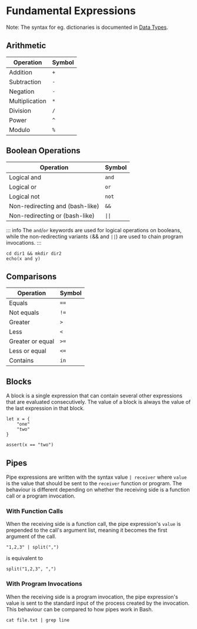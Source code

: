 # Fundamental Expressions

Note: The syntax for eg. dictionaries is documented in [Data 
Types](data-types.md).

## Arithmetic

| Operation      | Symbol |
| -------------- | ------ |
| Addition       | `+`    |
| Subtraction    | `-`    |
| Negation       | `-`    |
| Multiplication | `*`    |
| Division       | `/`    |
| Power          | `^`    |
| Modulo         | `%`    |

## Boolean Operations

| Operation                       | Symbol |
| ------------------------------- | ------ |
| Logical and                     | `and`  |
| Logical or                      | `or`   |
| Logical not                     | `not`  |
| Non-redirecting and (bash-like) | `&&`   |
| Non-redirecting or (bash-like)  | `\|\|` |

::: info
The `and`/`or` keywords are used for logical operations on booleans, while the 
non-redirecting variants `(`&& and `||`) are used to chain program invocations.
:::

```elk
cd dir1 && mkdir dir2
echo(x and y)
```

## Comparisons

| Operation        | Symbol |
| ---------------- | ------ |
| Equals           | `==`   |
| Not equals       | `!=`   |
| Greater          | `>`    |
| Less             | `<`    |
| Greater or equal | `>=`   |
| Less or equal    | `<=`   |
| Contains         | `in`   |

## Blocks

A block is a single expression that can contain several other expressions that 
are evaluated consecutively. The value of a block is always the value of the 
last expression in that block.

```elk
let x = {
    "one"
    "two"
}

assert(x == "two")
```

## Pipes

Pipe expressions are written with the syntax value `| receiver` where `value` 
is the value that should be sent to the `receiver` function or program. The 
behaviour is different depending on whether the receiving side is a function 
call or a program invocation.

### With Function Calls

When the receiving side is a function call, the pipe expression's `value` is 
prepended to the call's argument list, meaning it becomes the first argument of 
the call.

```elk
"1,2,3" | split(",")
```

is equivalent to

```elk
split("1,2,3", ",")
```

### With Program Invocations

When the receiving side is a program invocation, the pipe expression's value is 
sent to the standard input of the process created by the invocation. This 
behaviour can be compared to how pipes work in Bash.

```elk
cat file.txt | grep line
```